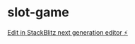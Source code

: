 # slot-game

[Edit in StackBlitz next generation editor ⚡️](https://stackblitz.com/~/github.com/safewebdao/slot-game)